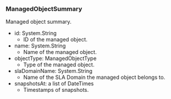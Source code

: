 ### ManagedObjectSummary
Managed object summary.

- id: System.String
  - ID of the managed object.
- name: System.String
  - Name of the managed object.
- objectType: ManagedObjectType
  - Type of the managed object.
- slaDomainName: System.String
  - Name of the SLA Domain the managed object belongs to.
- snapshotsAt: a list of DateTimes
  - Timestamps of snapshots.
